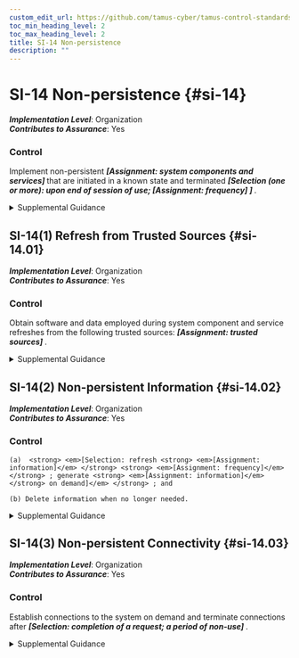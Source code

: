```yaml
---
custom_edit_url: https://github.com/tamus-cyber/tamus-control-standards/tree/main/content/tamus.edu/TAMUS_profile.xml
toc_min_heading_level: 2
toc_max_heading_level: 2
title: SI-14 Non-persistence
description: ""
---
```


# SI-14 Non-persistence {#si-14}

_**Implementation Level**_: Organization\
_**Contributes to Assurance**_: Yes

### Control

Implement non-persistent <strong> <em>[Assignment: system components and services]</em> </strong> that are initiated in a known state and terminated <strong> <em>[Selection (one or more): upon end of session of use; <strong> <em>[Assignment: frequency]</em> </strong> ]</em> </strong>.

<details>
  <summary>Supplemental Guidance</summary>

Implementation of non-persistent components and services mitigates risk from advanced persistent threats (APTs) by reducing the targeting capability of adversaries (i.e., window of opportunity and available attack surface) to initiate and complete attacks. By implementing the concept of non-persistence for selected system components, organizations can provide a trusted, known state computing resource for a specific time period that does not give adversaries sufficient time to exploit vulnerabilities in organizational systems or operating environments. Since the APT is a high-end, sophisticated threat with regard to capability, intent, and targeting, organizations assume that over an extended period, a percentage of attacks will be successful. Non-persistent system components and services are activated as required using protected information and terminated periodically or at the end of sessions. Non-persistence increases the work factor of adversaries attempting to compromise or breach organizational systems.

</details>

## SI-14(1) Refresh from Trusted Sources {#si-14.01}

_**Implementation Level**_: Organization\
_**Contributes to Assurance**_: Yes

### Control

Obtain software and data employed during system component and service refreshes from the following trusted sources: <strong> <em>[Assignment: trusted sources]</em> </strong>.

<details>
  <summary>Supplemental Guidance</summary>

Trusted sources include software and data from write-once, read-only media or from selected offline secure storage facilities.

</details>

## SI-14(2) Non-persistent Information {#si-14.02}

_**Implementation Level**_: Organization\
_**Contributes to Assurance**_: Yes

### Control

    (a)  <strong> <em>[Selection: refresh <strong> <em>[Assignment: information]</em> </strong> <strong> <em>[Assignment: frequency]</em> </strong> ; generate <strong> <em>[Assignment: information]</em> </strong> on demand]</em> </strong> ; and

    (b) Delete information when no longer needed.

<details>
  <summary>Supplemental Guidance</summary>

Retaining information longer than is needed makes the information a potential target for advanced adversaries searching for high value assets to compromise through unauthorized disclosure, unauthorized modification, or exfiltration. For system-related information, unnecessary retention provides advanced adversaries information that can assist in their reconnaissance and lateral movement through the system.

</details>

## SI-14(3) Non-persistent Connectivity {#si-14.03}

_**Implementation Level**_: Organization\
_**Contributes to Assurance**_: Yes

### Control

Establish connections to the system on demand and terminate connections after <strong> <em>[Selection: completion of a request; a period of non-use]</em> </strong>.

<details>
  <summary>Supplemental Guidance</summary>

Persistent connections to systems can provide advanced adversaries with paths to move laterally through systems and potentially position themselves closer to high value assets. Limiting the availability of such connections impedes the adversary’s ability to move freely through organizational systems.

</details>

